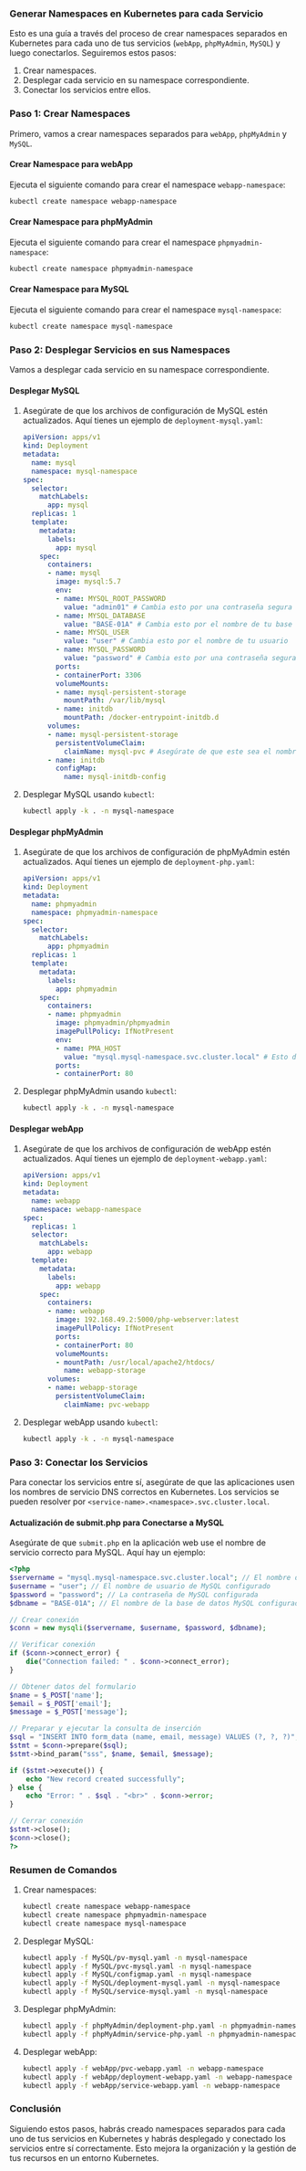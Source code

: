 ### Generar Namespaces en Kubernetes para cada Servicio

Esto es una guía a través del proceso de crear namespaces separados en Kubernetes para cada uno de tus servicios (`webApp`, `phpMyAdmin`, `MySQL`) y luego conectarlos. Seguiremos estos pasos:

1. Crear namespaces.
2. Desplegar cada servicio en su namespace correspondiente.
3. Conectar los servicios entre ellos.

### Paso 1: Crear Namespaces

Primero, vamos a crear namespaces separados para `webApp`, `phpMyAdmin` y `MySQL`.

#### Crear Namespace para webApp

Ejecuta el siguiente comando para crear el namespace `webapp-namespace`:

```sh
kubectl create namespace webapp-namespace
```

#### Crear Namespace para phpMyAdmin

Ejecuta el siguiente comando para crear el namespace `phpmyadmin-namespace`:

```sh
kubectl create namespace phpmyadmin-namespace
```

#### Crear Namespace para MySQL

Ejecuta el siguiente comando para crear el namespace `mysql-namespace`:

```sh
kubectl create namespace mysql-namespace
```

### Paso 2: Desplegar Servicios en sus Namespaces

Vamos a desplegar cada servicio en su namespace correspondiente.

#### Desplegar MySQL

1. Asegúrate de que los archivos de configuración de MySQL estén actualizados. Aquí tienes un ejemplo de `deployment-mysql.yaml`:

    ```yaml
    apiVersion: apps/v1
    kind: Deployment
    metadata:
      name: mysql
      namespace: mysql-namespace
    spec:
      selector:
        matchLabels:
          app: mysql
      replicas: 1
      template:
        metadata:
          labels:
            app: mysql
        spec:
          containers:
          - name: mysql
            image: mysql:5.7
            env:
            - name: MYSQL_ROOT_PASSWORD
              value: "admin01" # Cambia esto por una contraseña segura
            - name: MYSQL_DATABASE
              value: "BASE-01A" # Cambia esto por el nombre de tu base de datos
            - name: MYSQL_USER
              value: "user" # Cambia esto por el nombre de tu usuario
            - name: MYSQL_PASSWORD
              value: "password" # Cambia esto por una contraseña segura para el usuario
            ports:
            - containerPort: 3306
            volumeMounts:
            - name: mysql-persistent-storage
              mountPath: /var/lib/mysql
            - name: initdb
              mountPath: /docker-entrypoint-initdb.d
          volumes:
          - name: mysql-persistent-storage
            persistentVolumeClaim:
              claimName: mysql-pvc # Asegúrate de que este sea el nombre correcto de tu PVC
          - name: initdb
            configMap:
              name: mysql-initdb-config
    ```

2. Desplegar MySQL usando `kubectl`:

    ```sh
   kubectl apply -k . -n mysql-namespace
    ```

#### Desplegar phpMyAdmin

1. Asegúrate de que los archivos de configuración de phpMyAdmin estén actualizados. Aquí tienes un ejemplo de `deployment-php.yaml`:

    ```yaml
    apiVersion: apps/v1
    kind: Deployment
    metadata:
      name: phpmyadmin
      namespace: phpmyadmin-namespace
    spec:
      selector:
        matchLabels:
          app: phpmyadmin
      replicas: 1
      template:
        metadata:
          labels:
            app: phpmyadmin
        spec:
          containers:
          - name: phpmyadmin
            image: phpmyadmin/phpmyadmin
            imagePullPolicy: IfNotPresent
            env:
            - name: PMA_HOST
              value: "mysql.mysql-namespace.svc.cluster.local" # Esto debe coincidir con el nombre del servicio de MySQL
            ports:
            - containerPort: 80
    ```

2. Desplegar phpMyAdmin usando `kubectl`:

    ```sh
   kubectl apply -k . -n mysql-namespace
    ```

#### Desplegar webApp

1. Asegúrate de que los archivos de configuración de webApp estén actualizados. Aquí tienes un ejemplo de `deployment-webapp.yaml`:

    ```yaml
    apiVersion: apps/v1
    kind: Deployment
    metadata:
      name: webapp
      namespace: webapp-namespace
    spec:
      replicas: 1
      selector:
        matchLabels:
          app: webapp
      template:
        metadata:
          labels:
            app: webapp
        spec:
          containers:
          - name: webapp
            image: 192.168.49.2:5000/php-webserver:latest
            imagePullPolicy: IfNotPresent
            ports:
            - containerPort: 80
            volumeMounts:
            - mountPath: /usr/local/apache2/htdocs/
              name: webapp-storage
          volumes:
          - name: webapp-storage
            persistentVolumeClaim:
              claimName: pvc-webapp
    ```

2. Desplegar webApp usando `kubectl`:

    ```sh
   kubectl apply -k . -n mysql-namespace
    ```

### Paso 3: Conectar los Servicios

Para conectar los servicios entre sí, asegúrate de que las aplicaciones usen los nombres de servicio DNS correctos en Kubernetes. Los servicios se pueden resolver por `<service-name>.<namespace>.svc.cluster.local`.

#### Actualización de submit.php para Conectarse a MySQL

Asegúrate de que `submit.php` en la aplicación web use el nombre de servicio correcto para MySQL. Aquí hay un ejemplo:

```php
<?php
$servername = "mysql.mysql-namespace.svc.cluster.local"; // El nombre del servicio MySQL en Kubernetes
$username = "user"; // El nombre de usuario de MySQL configurado
$password = "password"; // La contraseña de MySQL configurada
$dbname = "BASE-01A"; // El nombre de la base de datos MySQL configurada

// Crear conexión
$conn = new mysqli($servername, $username, $password, $dbname);

// Verificar conexión
if ($conn->connect_error) {
    die("Connection failed: " . $conn->connect_error);
}

// Obtener datos del formulario
$name = $_POST['name'];
$email = $_POST['email'];
$message = $_POST['message'];

// Preparar y ejecutar la consulta de inserción
$sql = "INSERT INTO form_data (name, email, message) VALUES (?, ?, ?)";
$stmt = $conn->prepare($sql);
$stmt->bind_param("sss", $name, $email, $message);

if ($stmt->execute()) {
    echo "New record created successfully";
} else {
    echo "Error: " . $sql . "<br>" . $conn->error;
}

// Cerrar conexión
$stmt->close();
$conn->close();
?>
```

### Resumen de Comandos

1. Crear namespaces:

    ```sh
    kubectl create namespace webapp-namespace
    kubectl create namespace phpmyadmin-namespace
    kubectl create namespace mysql-namespace
    ```

2. Desplegar MySQL:

    ```sh
    kubectl apply -f MySQL/pv-mysql.yaml -n mysql-namespace
    kubectl apply -f MySQL/pvc-mysql.yaml -n mysql-namespace
    kubectl apply -f MySQL/configmap.yaml -n mysql-namespace
    kubectl apply -f MySQL/deployment-mysql.yaml -n mysql-namespace
    kubectl apply -f MySQL/service-mysql.yaml -n mysql-namespace
    ```

3. Desplegar phpMyAdmin:

    ```sh
    kubectl apply -f phpMyAdmin/deployment-php.yaml -n phpmyadmin-namespace
    kubectl apply -f phpMyAdmin/service-php.yaml -n phpmyadmin-namespace
    ```

4. Desplegar webApp:

    ```sh
    kubectl apply -f webApp/pvc-webapp.yaml -n webapp-namespace
    kubectl apply -f webApp/deployment-webapp.yaml -n webapp-namespace
    kubectl apply -f webApp/service-webapp.yaml -n webapp-namespace
    ```

### Conclusión

Siguiendo estos pasos, habrás creado namespaces separados para cada uno de tus servicios en Kubernetes y habrás desplegado y conectado los servicios entre sí correctamente. Esto mejora la organización y la gestión de tus recursos en un entorno Kubernetes.
